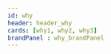 ```yaml
---
id: why
header: header_why
cards: [why1, why2, why3]
brandPanel : why_brandPanel
---
```


<!-- header_title: The world needs a Technological Reset
header_image: ./why_header.png
header_altImg: why_header
header_excerpt: Fast forward to today, the Internet is run by large corporations and their hyper-scale data centers. Their centralized approach is highly inefficent, extremely costly and unsustainable. Our data isn't even safe anymore in the current paradigm. This needs to change, the world needs a technological reset. -->

<!-- slides:
  [
    peer-to-peer,
    availability,
    sustainability,
  ] -->